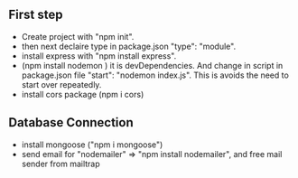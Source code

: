 ## First step

- Create project with "npm init".
- then next declaire type in package.json "type": "module".
- install express with "npm install express".
- (npm install nodemon ) it is devDependencies. And change in script in package.json file "start": "nodemon index.js". This is avoids the need to start over repeatedly.
- install cors package (npm i cors)

## Database Connection

- install mongoose ("npm i mongoose")
- send email for "nodemailer" => "npm install nodemailer", and free mail sender from mailtrap
